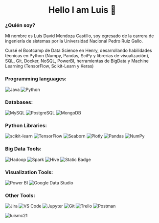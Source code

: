 <p>
  <h1  align="center">Hello I am Luis 👋</h1>
</p>

### ¿Quién soy?

Mi nombre es Luis David Mendoza Castillo, soy egresado de la carrera de ingeniería de sistemas por la Universidad Nacional Pedro Ruiz Gallo.

Cursé el Bootcamp de Data Science en Henry, desarrollando habilidades técnicas en Python (Numpy, Pandas, SciPy y librerías de visualización), SQL, Git, Docker, NoSQL, PowerBI, herramientas de BigData y Machine Learning (TensorFlow, Scikit-Learn y Keras)

<h3 align="left">Programming languages:</h3>

![Java](https://img.shields.io/badge/Java-007396?logo=java&logoColor=white) ![Python](https://img.shields.io/badge/Python-3776AB?logo=python&logoColor=white)
<h3 align="left">Databases:</h3>

![MySQL](https://img.shields.io/badge/MySQL-4479A1?logo=mysql&logoColor=white) ![PostgreSQL](https://img.shields.io/badge/PostgreSQL-336791?logo=postgresql&logoColor=white) ![MongoDB](https://img.shields.io/badge/MongoDB-47A248?logo=mongodb&logoColor=white)

<h3 align="left">Python Libraries:</h3>

![scikit-learn](https://img.shields.io/badge/scikit_learn-F7931E?logo=scikit-learn&logoColor=white) ![TensorFlow](https://img.shields.io/badge/TensorFlow-FF6F00?logo=tensorflow&logoColor=white) ![Seaborn](https://img.shields.io/badge/Seaborn-4EAEF1?logo=python&logoColor=white) ![Plotly](https://img.shields.io/badge/Plotly-239120?logo=plotly&logoColor=white) ![Pandas](https://img.shields.io/badge/Pandas-150458?logo=pandas&logoColor=white) ![NumPy](https://img.shields.io/badge/NumPy-013243?logo=numpy&logoColor=white)

<h3 align="left">Big Data Tools:</h3>

![Hadoop](https://img.shields.io/badge/Hadoop-FF7F00?logo=apache%20hadoop&logoColor=white) ![Spark](https://img.shields.io/badge/Spark-E25A1C?logo=apache%20spark&logoColor=white) ![Hive](https://img.shields.io/badge/Hive-FDEE21?logo=apache%20hive&logoColor=white) ![Static Badge](https://img.shields.io/badge/Databricks-white?logo=databricks&logoColor=red)

<h3 align="left">Visualization Tools:</h3>

![Power BI](https://img.shields.io/badge/Power_BI-F2C811?logo=powerbi&logoColor=white)
![Google Data Studio](https://img.shields.io/badge/Google_Data_Studio-4285F4?logo=google%20data%20studio&logoColor=white)

<h3 align="left">Other Tools:</h3>

![Jira](https://img.shields.io/badge/Jira-0052CC?logo=jira&logoColor=white) ![VS Code](https://img.shields.io/badge/VS_Code-007ACC?logo=visual-studio-code&logoColor=white) ![Jupyter](https://img.shields.io/badge/Jupyter-F37626?logo=jupyter&logoColor=white) ![Git](https://img.shields.io/badge/Git-F05032?logo=git&logoColor=white) ![Trello](https://img.shields.io/badge/Trello-0052CC?logo=trello&logoColor=white) ![Postman](https://img.shields.io/badge/Postman-FF6C37?logo=postman&logoColor=white)


<p><img align="left" src="https://github-readme-stats.vercel.app/api/top-langs?username=luismc21&show_icons=true&locale=en&layout=compact" alt="luismc21" /></p>

